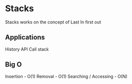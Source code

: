 # Stacks
Stacks works on the concept of Last In first out

## Applications
History API
Call stack

## Big O
Insertion - O(1)
Removal - O(1)
Searching / Accessing - O(N)